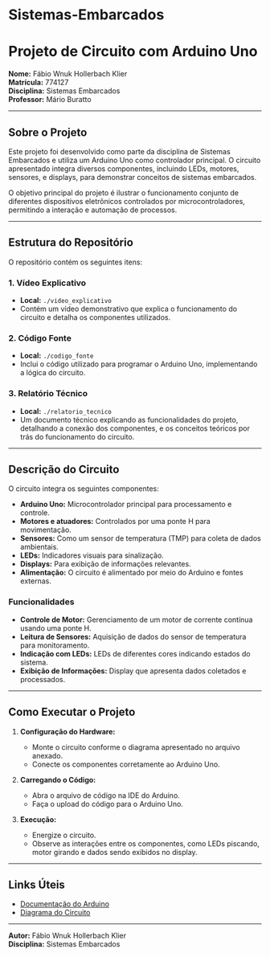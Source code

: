 # Sistemas-Embarcados
# Projeto de Circuito com Arduino Uno

**Nome:** Fábio Wnuk Hollerbach Klier  
**Matrícula:** 774127  
**Disciplina:** Sistemas Embarcados  
**Professor:** Mário Buratto  

---

## Sobre o Projeto
Este projeto foi desenvolvido como parte da disciplina de Sistemas Embarcados e utiliza um Arduino Uno como controlador principal. O circuito apresentado integra diversos componentes, incluindo LEDs, motores, sensores, e displays, para demonstrar conceitos de sistemas embarcados. 

O objetivo principal do projeto é ilustrar o funcionamento conjunto de diferentes dispositivos eletrônicos controlados por microcontroladores, permitindo a interação e automação de processos.

---

## Estrutura do Repositório
O repositório contém os seguintes itens:

### 1. Vídeo Explicativo
- **Local:** `./video_explicativo`
- Contém um vídeo demonstrativo que explica o funcionamento do circuito e detalha os componentes utilizados.

### 2. Código Fonte
- **Local:** `./codigo_fonte`
- Inclui o código utilizado para programar o Arduino Uno, implementando a lógica do circuito.

### 3. Relatório Técnico
- **Local:** `./relatorio_tecnico`
- Um documento técnico explicando as funcionalidades do projeto, detalhando a conexão dos componentes, e os conceitos teóricos por trás do funcionamento do circuito.

---

## Descrição do Circuito
O circuito integra os seguintes componentes:

- **Arduino Uno:** Microcontrolador principal para processamento e controle.
- **Motores e atuadores:** Controlados por uma ponte H para movimentação.
- **Sensores:** Como um sensor de temperatura (TMP) para coleta de dados ambientais.
- **LEDs:** Indicadores visuais para sinalização.
- **Displays:** Para exibição de informações relevantes.
- **Alimentação:** O circuito é alimentado por meio do Arduino e fontes externas.

### Funcionalidades
- **Controle de Motor:** Gerenciamento de um motor de corrente contínua usando uma ponte H.
- **Leitura de Sensores:** Aquisição de dados do sensor de temperatura para monitoramento.
- **Indicação com LEDs:** LEDs de diferentes cores indicando estados do sistema.
- **Exibição de Informações:** Display que apresenta dados coletados e processados.

---

## Como Executar o Projeto
1. **Configuração do Hardware:**
   - Monte o circuito conforme o diagrama apresentado no arquivo anexado.
   - Conecte os componentes corretamente ao Arduino Uno.

2. **Carregando o Código:**
   - Abra o arquivo de código na IDE do Arduino.
   - Faça o upload do código para o Arduino Uno.

3. **Execução:**
   - Energize o circuito.
   - Observe as interações entre os componentes, como LEDs piscando, motor girando e dados sendo exibidos no display.

---

## Links Úteis
- [Documentação do Arduino](https://www.arduino.cc/reference/en/)
- [Diagrama do Circuito](./diagrama_circuito.png)

---

**Autor:** Fábio Wnuk Hollerbach Klier  
**Disciplina:** Sistemas Embarcados
